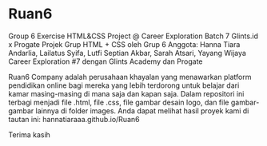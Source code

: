 # Ruan6
Group 6 Exercise HTML&amp;CSS Project @ Career Exploration Batch 7 Glints.id x Progate
Projek Grup HTML + CSS
oleh Grup 6
Anggota: Hanna Tiara Andarlia, Lailatus Syifa, Lutfi Septian Akbar, Sarah Atsari, Yayang Wijaya
Career Exploration #7 dengan Glints Academy dan Progate

Ruan6 Company adalah perusahaan khayalan yang menawarkan platform pendidikan online bagi mereka yang lebih terdorong untuk belajar dari kamar masing-masing di mana saja dan kapan saja.
Dalam repositori ini terbagi menjadi file .html, file .css, file gambar desain logo, dan file gambar-gambar lainnya di folder images. Anda dapat melihat hasil proyek kami di tautan ini: hannatiaraaa.github.io/Ruan6

Terima kasih
